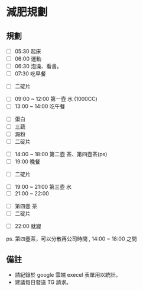 # 減肥規劃

## 規劃
- [ ] 05:30 起床 
- [ ] 06:00 運動 
- [ ] 06:30 泡澡、看書。
- [ ] 07:30 吃早餐
* [ ] 二碇片
- [ ] 09:00 ~ 12:00 第一壺 水 (1000CC)
- [ ] 13:00 ~ 14:00 吃午餐
* [ ] 蛋白
* [ ] 三蔬
* [ ] 澱粉
* [ ] 二碇片
- [ ] 14:00 ~ 18:00 第二壺 茶、第四壺茶(ps)
- [ ] 19:00 晚餐
* [ ] 二碇片
- [ ] 19:00 ~ 21:00 第三壺 水
- [ ] 21:00 ~ 22:00 
* [ ] 第四壺 茶
* [ ] 二碇片
- [ ] 22:00 就寢

ps. 第四壺茶，可以分散再公司時間 , 14:00 ~ 18:00  之間

## 備註 
- 請紀錄於 google 雲端 execel 表單用以統計。
- 建議每日發送 TG 請求。
